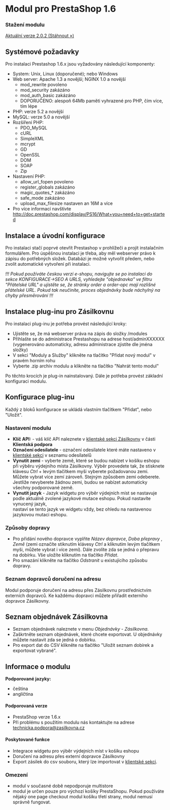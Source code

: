 # Modul pro PrestaShop 1.6

### Stažení modulu
[Aktuální verze 2.0.2 (Stáhnout »)](https://github.com/Zasilkovna/prestashop-1.6/raw/master/releases/prestahop-1.6-packetery-2.0.2.zip)

## Systémové požadavky
Pro instalaci Prestashop 1.6.x jsou vyžadovány následující komponenty:
- System: Unix, Linux (doporučené); nebo Windows
- Web server: Apache 1.3 a novější; NGINX 1.0 a novější
  - mod_rewrite povoleno
  - mod_security zakázáno
  - mod_auth_basic zakázáno 
  - DOPORUČENO: alespoň 64Mb paměti vyhrazené pro PHP, čím více, tím lépe
- PHP: verze 5.2 a novější
- MySQL: verze 5.0 a novější
- Rozšíření PHP:
  - PDO_MySQL
  - cURL
  - SimpleXML
  - mcrypt
  - GD
  - OpenSSL
  - DOM
  - SOAP
  - Zip
- Nastavení PHP: 
  - allow_url_fopen povoleno
  - register_globals zakázáno
  - magic_quotes_* zakázáno
  - safe_mode zakázáno
  - upload_max_filesize nastaven an 16M a více
- Pro více informací navštivte http://doc.prestashop.com/display/PS16/What+you+need+to+get+started
        
## Instalace a úvodní konfigurace 
Pro instalaci stačí poprvé otevřít Prestashop v prohlížeči a projít instalačním formulářem.
Pro úspěšnou instalaci je třeba, aby měl webserver právo k zápisu do potřebných složek. 
Databázi je možné vytvořit předem, nebo zvolit automatické vytvoření při instalaci.

_!!! Pokud používáte českou verzi e-shopu, navigujte se po instalaci do sekce KONFIGURACE->SEO A URLS, vyhledejte "objednavka" ve filtru "Přátelské URL" a 
ujistěte se, že stránky order a order-opc mají rozlišné přátelské URL. Pokud tak neučiníte, proces objednávky bude náchylný na chyby přesměrování !!!_

## Instalace plug-inu pro Zásilkovnu
 Pro instalaci plug-inu je potřeba provést následující kroky:
- Ujistěte se, že má webserver práva na zápis do složky /modules 
- Přihlašte se do administrace Prestashopu na adrese host/adminXXXXXX (vygenerováno automaticky, adresu administrace zjistíte dle jména složky)
- V sekci "Moduly a Služby" klikněte na tlačítko "Přidat nový modul" v pravém horním rohu
- Vyberte .zip archiv modulu a klikněte na tlačítko "Nahrát tento modul"

Po těchto krocích je plug-in nainstalovaný. Dále je potřeba provést základní konfiguraci modulu.

## Konfigurace plug-inu
Každý z bloků konfigurace se ukládá vlastním tlačítkem "Přidat", nebo "Uložit". 

### Nastavení modulu
 - **Klíč API:**  - váš klíč API naleznete v [klientské sekci Zásilkovny](https://client.packeta.com/cs/support/) v části **Klientská podpora**
 - **Označení odesílatele** - označení odesílatele které máte nastaveno v [klientské sekci](https://client.packeta.com/cs/senders/) v seznamu odesílatelů
 - **Vynutit zemi** - vyberte země, které se budou nabízet v košíku eshopu při výběru výdejního místa Zásilkovny. Výběr provedete tak, že stisknete 
 klávesu *Ctrl* + levým tlačítkem myši vyberete požadovanou zemi.  Můžete vybrat více zemí zároveň.  Stejným způsobem zemi odeberete. Jestliže 
 nevyberete žádnou zemi, budou se nabízet automaticky všechny podporované země.
 - **Vynutit jazyk** - Jazyk widgetu pro výběr výdejních míst se nastavuje podle aktuálně zvolené jazykové mutace eshopu.  Pokud nastavíte vynucený jazyk,  
 nastaví se tento jazyk ve widgetu vždy, bez ohledu na nastavenou jazykovou mutaci eshopu. 
 
### Způsoby dopravy
 - Pro přidání nového dopravce vyplňte *Název dopravce*, *Doba přepravy* , *Země* (zemi označíte stiknutím klávesy *Ctrl* a kliknutím levým tlačítkem myši,
  můžete vybrat i více zemí). Dále zvolíte zda se jedná o přepravu na dobírku.  Vše uložíte kliknutím na tlačítko  *Přidat*.
 - Pro smazání klikněte na tlačítko *Odstranit* u existujícího způsobu dopravy. 

### Seznam dopravců doručení na adresu
Modul podporuje doručení na adresu přes Zásilkovnu prostřednictvím externích dopravců. 
Ke každému dopravci můžete přiřadit externího dopravce Zásilkovny. 
 
## Seznam objednávek Zásilkovna
 - Seznam objednávek naleznete v menu *Objednávky* - *Zásilkovna*.
 - Zaškrtněte seznam objednávek, které chcete exportovat.  U objednávky můžete nastavit zda se jedná o dobírku.
 - Pro export dat do CSV klikněte na tlačítko "Uložit seznam dobírek a exportovat vybrané".
 
 ## Informace o modulu
 
 **Podporované jazyky:**
 - čeština
 - angličtina
 
 #### Podporovaná verze
 - PrestaShop verze 1.6.x
 - Při problému s použitím modulu nás kontaktujte na adrese technicka.podpora@zasilkovna.cz
 
 #### Poskytované funkce
 - Integrace widgetu pro výběr výdejních míst v košíku eshopu
 - Doručení na adresu přes externí dopravce Zásilkovny
 - Export zásilek do csv souboru, který lze importovat v [klientské sekci](https://client.packeta.com/).
 
 ### Omezení
 - modul v současné době nepodporuje multistore
 - modul je určen pouze pro výchozí košíky PrestaShopu.  Pokud používáte nějaký one page checkout modul košíku třetí strany,  modul nemusí správně
 fungovat.
 
 
 
 
